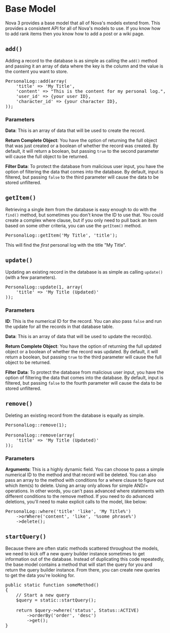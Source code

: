 # Base Model

Nova 3 provides a base model that all of Nova's models extend from. This provides a consistent API for all of Nova's models to use. If you know how to add rank items then you know how to add a post or a wiki page.

## `add()`

Adding a record to the database is as simple as calling the `add()` method and passing it an array of data where the key is the column and the value is the content you want to store.

<pre>PersonalLog::add(array(
	'title' => 'My Title',
	'content' => "This is the content for my personal log.",
	'user_id' => {your user ID},
	'character_id' => {your character ID},
));</pre>

### Parameters

__Data__: This is an array of data that will be used to create the record.

__Return Complete Object__: You have the option of returning the full object that was just created or a boolean of whether the record was created. By default, it will return a boolean, but passing `true` to the second parameter will cause the full object to be returned.

__Filter Data__: To protect the database from malicious user input, you have the option of filtering the data that comes into the database. By default, input is filtered, but passing `false` to the third parameter will cause the data to be stored unfiltered.

## `getItem()`

Retrieving a single item from the database is easy enough to do with the `find()` method, but sometimes you don't know the ID to use that. You could create a complex where clause, but if you only need to pull back an item based on some other criteria, you can use the `getItem()` method.

<pre>PersonalLog::getItem('My Title', 'title');</pre>

This will find the _first_ personal log with the title "My Title".

## `update()`

Updating an existing record in the database is as simple as calling `update()` (with a few parameters).

<pre>PersonalLog::update(1, array(
	'title' => 'My Title (Updated)'
));</pre>

### Parameters

__ID__: This is the numerical ID for the record. You can also pass `false` and run the update for all the records in that database table.

__Data__: This is an array of data that will be used to update the record(s).

__Return Complete Object__: You have the option of returning the full updated object or a boolean of whether the record was updated. By default, it will return a boolean, but passing `true` to the third parameter will cause the full object to be returned.

__Filter Data__: To protect the database from malicious user input, you have the option of filtering the data that comes into the database. By default, input is filtered, but passing `false` to the fourth parameter will cause the data to be stored unfiltered.

## `remove()`

Deleting an existing record from the database is equally as simple.

<pre>PersonalLog::remove(1);

PersonalLog::remove(array(
	'title' => 'My Title (Updated)'
));</pre>

### Parameters

__Arguments__: This is a highly dynamic field. You can choose to pass a simple numerical ID to the method and that record will be deleted. You can also pass an array to the method with conditions for a where clause to figure out which item(s) to delete. Using an array only allows for simple AND/= operations. In other words, you can't pass advanced where statements with different conditions to the remove method. If you need to do advanced deletions, you'll need to make explicit calls to the model, like below:

<pre>PersonalLog::where('title' 'like', 'My Title%')
	->orWhere('content', 'like', '%some phrase%')
	->delete();</pre>

## `startQuery()`

Because there are often static methods scattered throughout the models, we need to kick off a new query builder instance sometimes to get information out of the database. Instead of duplicating this code repeatedly, the base model contains a method that will start the query for you and return the query builder instance. From there, you can create new queries to get the data you're looking for.

<pre>public static function someMethod()
{
	// Start a new query
	$query = static::startQuery();

	return $query->where('status', Status::ACTIVE)
		->orderBy('order', 'desc')
		->get();
}</pre>